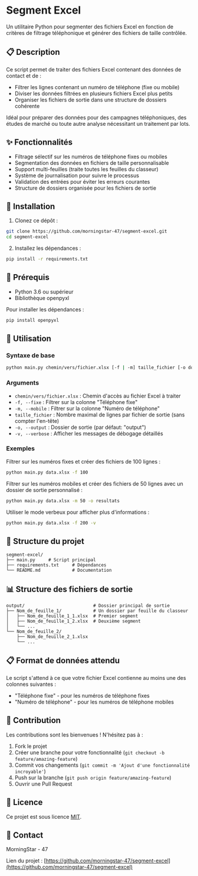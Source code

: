 # Segment Excel

Un utilitaire Python pour segmenter des fichiers Excel en fonction de critères de filtrage téléphonique et générer des fichiers de taille contrôlée.

## 📋 Description

Ce script permet de traiter des fichiers Excel contenant des données de contact et de :
- Filtrer les lignes contenant un numéro de téléphone (fixe ou mobile)
- Diviser les données filtrées en plusieurs fichiers Excel plus petits
- Organiser les fichiers de sortie dans une structure de dossiers cohérente

Idéal pour préparer des données pour des campagnes téléphoniques, des études de marché ou toute autre analyse nécessitant un traitement par lots.

## ✨ Fonctionnalités

- Filtrage sélectif sur les numéros de téléphone fixes ou mobiles
- Segmentation des données en fichiers de taille personnalisable
- Support multi-feuilles (traite toutes les feuilles du classeur)
- Système de journalisation pour suivre le processus
- Validation des entrées pour éviter les erreurs courantes
- Structure de dossiers organisée pour les fichiers de sortie

## 🚀 Installation

1. Clonez ce dépôt :
```bash
git clone https://github.com/morningstar-47/segment-excel.git
cd segment-excel
```

2. Installez les dépendances :
```bash
pip install -r requirements.txt
```

## 📝 Prérequis

- Python 3.6 ou supérieur
- Bibliothèque openpyxl

Pour installer les dépendances :
```bash
pip install openpyxl
```

## 🔧 Utilisation

### Syntaxe de base

```bash
python main.py chemin/vers/fichier.xlsx [-f | -m] taille_fichier [-o dossier_sortie] [-v]
```

### Arguments

- `chemin/vers/fichier.xlsx` : Chemin d'accès au fichier Excel à traiter
- `-f, --fixe` : Filtrer sur la colonne "Téléphone fixe"
- `-m, --mobile` : Filtrer sur la colonne "Numéro de téléphone"
- `taille_fichier` : Nombre maximal de lignes par fichier de sortie (sans compter l'en-tête)
- `-o, --output` : Dossier de sortie (par défaut: "output")
- `-v, --verbose` : Afficher les messages de débogage détaillés

### Exemples

Filtrer sur les numéros fixes et créer des fichiers de 100 lignes :
```bash
python main.py data.xlsx -f 100
```

Filtrer sur les numéros mobiles et créer des fichiers de 50 lignes avec un dossier de sortie personnalisé :
```bash
python main.py data.xlsx -m 50 -o resultats
```

Utiliser le mode verbeux pour afficher plus d'informations :
```bash
python main.py data.xlsx -f 200 -v
```

## 📁 Structure du projet

```
segment-excel/
├── main.py     # Script principal
├── requirements.txt     # Dépendances
└── README.md            # Documentation
```

## 📊 Structure des fichiers de sortie

```
output/                          # Dossier principal de sortie
├── Nom_de_feuille_1/            # Un dossier par feuille du classeur
│   ├── Nom_de_feuille_1_1.xlsx  # Premier segment
│   ├── Nom_de_feuille_1_2.xlsx  # Deuxième segment
│   └── ...
└── Nom_de_feuille_2/
    ├── Nom_de_feuille_2_1.xlsx
    └── ...
```

## 📋 Format de données attendu

Le script s'attend à ce que votre fichier Excel contienne au moins une des colonnes suivantes :
- "Téléphone fixe" - pour les numéros de téléphone fixes
- "Numéro de téléphone" - pour les numéros de téléphone mobiles

## 🤝 Contribution

Les contributions sont les bienvenues ! N'hésitez pas à :
1. Fork le projet
2. Créer une branche pour votre fonctionnalité (`git checkout -b feature/amazing-feature`)
3. Commit vos changements (`git commit -m 'Ajout d'une fonctionnalité incroyable'`)
4. Push sur la branche (`git push origin feature/amazing-feature`)
5. Ouvrir une Pull Request

## 📄 Licence

Ce projet est sous licence [MIT](LICENSE).

## 📧 Contact

MorningStar - 47

Lien du projet : [https://github.com/morningstar-47/segment-excel](https://github.com/morningstar-47/segment-excel)

